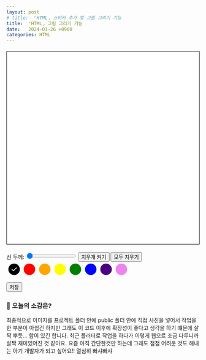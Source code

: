 ```yaml
---
layout: post
# title:  ⌜HTML⌟ 스티커 추가 및 그림 그리기 기능
title:  ⌜HTML⌟ 그림 그리기 기능
date:   2024-01-26 +0900
categories: HTML
---
```

<style>
    #drawing-canvas {
        border: 1px solid black;
        background-color: white;
        display: block;
        margin: 20px auto;
    }

     /*  color-picker  */
    .color-picker {
        display: flex;
        margin-bottom: 10px;
    }

    .color-button {
        position: relative;
        width: 30px;
        height: 30px;
        border-radius: 50%;
        margin: 5px;
        cursor: pointer;
        display: flex;
        align-items: center;
        justify-content: center;
    }

    .color-button span {
        display: none;
        color: white;
        font-size: 20px;
    }

    .color-button.selected span {
        display: block;
    }

    .black { background-color: black; color: white; }
    .red { background-color: red; }
    .orange { background-color: orange; }
    .yellow { background-color: yellow; }
    .green { background-color: green; }
    .blue { background-color: blue; }
    .indigo { background-color: indigo; }
    .violet { background-color: violet; }
</style>
<div class="canvas-container">
    <!-- <canvas id="background-canvas" width="300" height="300"></canvas> -->
    <canvas id="drawing-canvas" width="300" height="300"></canvas>
</div>

<div class="controls">
    <label for="line-width">선 두께: </label>
    <input type="range" id="line-width" min="1" max="10" value="1">
    <button id="eraser">지우개 켜기</button>
    <button id="allclear">모두 지우기</button>
</div>
        
<div class="color-picker">
    <div class="color-button black selected" data-color="black"><span>&#10003;</span></div>
    <div class="color-button red" data-color="red"><span>&#10003;</span></div>
    <div class="color-button orange" data-color="orange"><span>&#10003;</span></div>
    <div class="color-button yellow" data-color="yellow"><span>&#10003;</span></div>
    <div class="color-button green" data-color="green"><span>&#10003;</span></div>
    <div class="color-button blue" data-color="blue"><span>&#10003;</span></div>
    <div class="color-button indigo" data-color="indigo"><span>&#10003;</span></div>
    <div class="color-button violet" data-color="violet"><span>&#10003;</span></div>
</div>
        
<button id="save" onclick="saveCanvas()">저장</button>

<script>
    // canvas part
    var drawingCanvas = document.getElementById("drawing-canvas"); // 선 그리기 canvas
    var drawingContext = drawingCanvas.getContext("2d"); // drawingContext의 context

    function saveCanvas() {
        var compositeCanvas = document.createElement('canvas'); // 그림 + 선 캠퍼스 합치기 위한 canvas 생성
        compositeCanvas.width = backgroundCanvas.width;
        compositeCanvas.height = backgroundCanvas.height;
        var compositeContext = compositeCanvas.getContext('2d'); //  compositeCanvas의 context 생성

        // 배경 캔버스와 드로잉 캔버스를 합침
        compositeContext.drawImage(backgroundCanvas, 0, 0);
        compositeContext.drawImage(drawingCanvas, 0, 0);

        // 합친 캔버스를 이미지로 변환하여 다운로드
        var dataURL = compositeCanvas.toDataURL('image/png');
        var link = document.createElement('a');
        link.href = dataURL;
        link.download = `${getCurrentDateTimeString()}.png`;
        link.click();
    }

    function getCurrentDateTimeString() {
        var today = new Date();
        var year = today.getFullYear();
        var month = String(today.getMonth() + 1).padStart(2, '0');
        var day = String(today.getDate()).padStart(2, '0');
        var hours = String(today.getHours()).padStart(2, '0');
        var minutes = String(today.getMinutes()).padStart(2, '0');
        var seconds = String(today.getSeconds()).padStart(2, '0');

        // Return formatted date and time string
        return `${year}-${month}-${day} ${hours}:${minutes}:${seconds}`;
    }

    // line-controller part
    var lastX = 0; // 마지막 마우스 위치 x 값
    var lastY = 0; // 마지막 마우스 위치 y 값
    var isDrawing = false; // 그리기 상태, false : 안그리기
    var strokeStyle = 'black';  // 기본 선 색상
    var lineWidth = 1; // 기본 선 두께
    var lineCap = "round";  // 기본 선 모양
    var isErasing = false;  // 지우개 모드 여부


    function handleMouseDown(event) {
        // 마우스 클릭했을 때 실행되는 함수
        isDrawing = true;
        [lastX, lastY] = [event.offsetX, event.offsetY];
        // 현재 마우스 위치인 [event.offsetX, event.offsetY] 를 각각 lastX, lastY 에 저장
    };


    function handleMouseMove(event) {
        // 마우스가 canvas 태그내에서 움직였을 때 실행되는 함수
        if (!isDrawing) return;  // isDrawing이 false일 때는 return으로 함수를 종료
        // 마우스가 움직일 때 isDrawing이 true이면 현재 위치를 가져옴
        const currentX = event.offsetX;
        const currentY = event.offsetY;

        drawingContext.lineWidth = lineWidth; // 지정한 선 두께
        drawingContext.strokeStyle = strokeStyle; // 지정한 선 색상
        drawingContext.lineCap = lineCap; // 지정한 선 모양

        drawingContext.beginPath(); // context의 새로운 경로를 시작
        drawingContext.moveTo(lastX, lastY); // 마지막 마우스 위치
        drawingContext.lineTo(currentX, currentY); // moveTo로 지정한 이전 마우스 위치에서 현재 마우스 위치까지 선 그리기


        if (isErasing) {
            drawingContext.globalCompositeOperation = 'destination-out';
            drawingContext.stroke();
            drawingContext.globalCompositeOperation = 'source-over';
        } else {
            drawingContext.stroke();
        }
                
        // drawingContext.closePath(); // context의 경로를 종료

        [lastX, lastY] = [currentX, currentY]; // 현재 위치를 저장
    };

    function handleMouseUp() {
        // 마우스 클릭 해제했을 때 실행되는 함수
        isDrawing = false;
    };

    function handleMouseLeave() {
        // 마우스가 canvas 태그를 벗어났을 때 실행되는 함수
        isDrawing = false;
    };

    // 선 두께 슬라이더 이벤트 리스너
    document.getElementById('line-width').addEventListener('input', function() {
        lineWidth = this.value;
    });

    // 지우개 버튼 클릭 이벤트 리스너
    document.getElementById('eraser').addEventListener('click', function() {
        isErasing = !isErasing;  // 지우개 모드를 토글
        if (isErasing) {
            this.textContent = '지우개 끄기';
            // document.querySelectorAll('.color-button').forEach(btn => btn.classList.remove('selected'));  // 모든 색상 버튼 선택 해제
        } else {
            this.textContent = '지우개 켜기';
        }
    });

    document.querySelectorAll('.color-button').forEach(button => {
        button.addEventListener('click', function() {
            document.querySelectorAll('.color-button').forEach(btn => btn.classList.remove('selected')); // 기존에 체크되었던 색상은 해제
            this.classList.add('selected'); // 선택한건 체크표시 나오게
            strokeStyle = this.getAttribute('data-color'); // data-color 속성값으로 지정한 섹상변경
            isErasing = false;  // 지우개 모드를 해제
        });
    });
    
    drawingCanvas.addEventListener('mousedown', handleMouseDown);
    drawingCanvas.addEventListener('mousemove', handleMouseMove);
    drawingCanvas.addEventListener('mouseup', handleMouseUp);
    drawingCanvas.addEventListener('mouseleave', handleMouseLeave);

    document.getElementById('allclear').addEventListener('click', function() {
        drawingContext.clearRect(0, 0, drawingCanvas.width, drawingCanvas.height);
    }); // 모두 지우기

</script>


<!-- <br><br> -->

### 🧐 오늘의 소감은?
최종적으로 이미지를 프로젝트 폴더 안에 public 폴더 안에 직접 사진을 넣어서 작업을 한 부분이 아쉽긴 하지만 그래도 이 코드 이후에 확장성이 좋다고 생각을 하기 떄문에 살짝 뿌듯... 함이 있긴 합니다. 최근 플러터로 작업을 하다가 이렇게 웹으르 조금 다루니까 살짝 재미있어진 것 같아요. 요즘 아직 간단한것만 하는데 그래도 점점 어려운 것도 해내는 아기 개발자가 되고 싶어요!! 열심히 빠샤빠샤

<br>